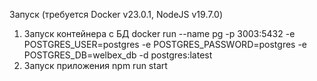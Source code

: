 Запуск (требуется Docker v23.0.1, NodeJS v19.7.0)
1. Запуск контейнера с БД
docker  run  --name  pg  -p  3003:5432  -e  POSTGRES_USER=postgres  -e  POSTGRES_PASSWORD=postgres  -e  POSTGRES_DB=welbex_db  -d  postgres:latest
2. Запуск приложения
npm run start
